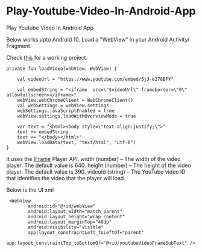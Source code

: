 # Play-Youtube-Video-In-Android-App
Play Youtube  Video In Android App

Below works upto Android 10. Load a "WebView" in your Android Activity/ Fragment.

Check [this][1] for a working project.

    private fun loadVideo(webView: WebView) {

        val videoUrl = "https://www.youtube.com/embed/5jJ-e278BFY"

        val embedString = "<iframe  src=\"$videoUrl\" frameborder=\"0\" allowfullscreen></iframe>"
        webView.webChromeClient = WebChromeClient()
        val webSettings = webView.settings
        webSettings.javaScriptEnabled = true
        webView.settings.loadWithOverviewMode = true

        var text = "<html><body style=\"text-align:justify;\">"
        text += embedString
        text += "</body></html>"
        webView.loadData(text, "text/html", "utf-8")
    }

It uses the [IFrame][2] Player API. 
width (number) – The width of the video player. The default value is 640.
height (number) – The height of the video player. The default value is 390.
videoId (string) – The YouTube video ID that identifies the video that the player will load.

Below is the UI xml

 

     <WebView
            android:id="@+id/webView"
            android:layout_width="match_parent"
            android:layout_height="wrap_content"
            android:layout_marginTop="40dp"
            android:visibility="visible"
            app:layout_constraintLeft_toLeftOf="parent"
            app:layout_constraintTop_toBottomOf="@+id/youtubeVideoFrameSubText" />


  [1]: https://github.com/mayurik18/Play-Youtube-Video-In-Android-App
  [2]: https://developers.google.com/youtube/iframe_api_reference
